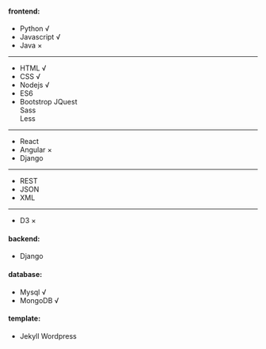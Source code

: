 #### frontend: 
 * Python             √
 * Javascript         √  
 * Java               ×
 ---
 * HTML               √    
 * CSS                √     
 * Nodejs             √ 
 * ES6
 * Bootstrop
   JQuest   
   Sass     
   Less    
 ---
 * React   
 * Angular            ×
 * Django 
 ---  
 * REST
 * JSON
 * XML
 ---   
 * D3                 ×
             

#### backend: 
 * Django

#### database:
 * Mysql              √
 * MongoDB            √

#### template: 
 * Jekyll Wordpress
